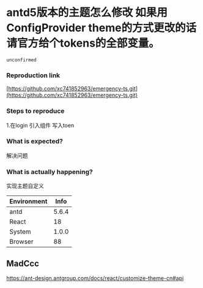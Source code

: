 # antd5版本的主题怎么修改 如果用ConfigProvider theme的方式更改的话 请官方给个tokens的全部变量。

`unconfirmed`

### Reproduction link

[https://github.com/xc741852963/emergency-ts.git](https://github.com/xc741852963/emergency-ts.git)

### Steps to reproduce

1.在login 引入组件 写入toen

### What is expected?

解决问题

### What is actually happening?

实现主题自定义

| Environment | Info  |
| ----------- | ----- |
| antd        | 5.6.4 |
| React       | 18    |
| System      | 1.0.0 |
| Browser     | 88    |

<!-- generated by ant-design-issue-helper. DO NOT REMOVE -->

## MadCcc

https://ant-design.antgroup.com/docs/react/customize-theme-cn#api
